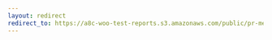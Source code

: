 ```yaml
---
layout: redirect
redirect_to: https://a8c-woo-test-reports.s3.amazonaws.com/public/pr-merge/39904/e2e/index.html
---
```

